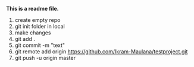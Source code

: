 **This is a readme file.**

1. create empty repo
2. git init folder in local
3. make changes
4. git add .
5. git commit -m "text"
6. git remote add origin https://github.com/Ikram-Maulana/testproject.git
7. git push -u origin master